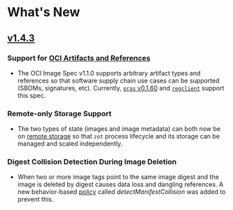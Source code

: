 # What's New

## [v1.4.3](https://github.com/project-zot/zot/releases/tag/v1.4.3)

### Support for [OCI Artifacts and References](https://github.com/opencontainers/image-spec/blob/main/artifact.md)

- The OCI Image Spec v1.1.0 supports arbitrary artifact types and references so that software supply chain use cases can be supported (SBOMs, signatures, etc). Currently, [`oras` v0.1.60](https://github.com/oras-project/oras/releases/tag/v0.16.0) and [`regclient`](https://github.com/regclient/regclient/releases/tag/v0.4.5) support this spec.

### Remote-only Storage Support

- The two types of state (images and image metadata) can both now be on [remote storage](https://github.com/project-zot/zot/blob/v1.4.3/examples/config-all-remote.json) so that `zot` process lifecycle and its storage can be managed and scaled independently.

### Digest Collision Detection During Image Deletion

- When two or more image tags point to the same image digest and the image is deleted by digest causes data loss and dangling references. A new behavior-based [policy](https://github.com/project-zot/zot/blob/v1.4.3/examples/config-policy.json) called _detectManifestCollision_ was added to prevent this.
